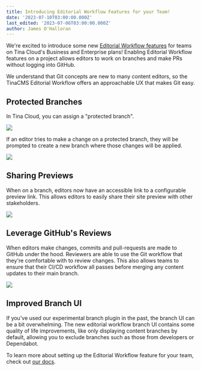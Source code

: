 ```yaml
---
title: Introducing Editorial Workflow Features for your Team!
date: '2023-07-10T03:00:00.000Z'
last_edited: '2023-07-06T03:00:00.000Z'
author: James O'Halloran
---
```


We're excited to introduce some new [Editorial Workflow features](https://tina.io/editorial-workflow/) for teams on Tina Cloud's Business and Enterprise plans! Enabling Editorial Workflow features on a project allows editors to work on branches and make PRs without logging into GitHub.

<Youtube embedSrc="https://www.youtube.com/embed/gYukiULGqGc" />

We understand that Git concepts are new to many content editors, so the TinaCMS Editorial Workflow offers an approachable UX that makes Git easy.

## Protected Branches

In Tina Cloud, you can assign a "protected branch".

![](https://res.cloudinary.com/forestry-demo/image/upload/v1689016108/blog-media/editorial-workflow/enable-editorial-workflow.png)

If an editor tries to make a change on a protected branch, they will be prompted to create a new branch where those changes will be applied.

![](https://res.cloudinary.com/forestry-demo/image/upload/v1689033651/blog-media/editorial-workflow/create-branch_bgpgwn.png)

## Sharing Previews

When on a branch, editors now have an accessible link to a configurable preview link. This allows editors to easily share their site preview with other stakeholders.

![](https://res.cloudinary.com/forestry-demo/image/upload/v1689035096/blog-media/editorial-workflow/share-btn_xvmxii.png)

## Leverage GitHub's Reviews

When editors make changes, commits and pull-requests are made to GitHub under the hood. Reviewers are able to use the Git workflow that they're comfortable with to review changes. This also allows teams to ensure that their CI/CD workflow all passes before merging any content updates to their main branch.

![](https://res.cloudinary.com/forestry-demo/image/upload/v1689035294/blog-media/editorial-workflow/github-pr_vbyqbs.png)

## Improved Branch UI

If you've used our experimental branch plugin in the past, the branch UI can be a bit overwhelming. The new editorial workflow branch UI contains some quality of life improvements, like only displaying content branches by default, allowing you to exclude branches such as those from developers or Dependabot.

<Youtube embedSrc="https://www.youtube.com/embed/LvMgC6D6Sms" />

To learn more about setting up the Editorial Workflow feature for your team, check out [our docs](/docs/drafts/editorial-workflow/).

<Callout title="Request a Demo" description="Want to see a demo of editorial workflow features in action? Let's chat!" buttonText="Request a Demo" url="mailto:demo@tina.io" />
